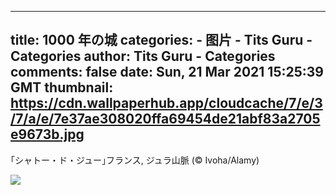 
---
title: 1000 年の城
categories: 
    - 图片
    - Tits Guru - Categories
author: Tits Guru - Categories
comments: false
date: Sun, 21 Mar 2021 15:25:39 GMT
thumbnail: https://cdn.wallpaperhub.app/cloudcache/7/e/3/7/a/e/7e37ae308020ffa69454de21abf83a2705e9673b.jpg
---

<div>   
<p>｢シャトー・ド・ジュー｣フランス, ジュラ山脈 (© Ivoha/Alamy)</p><img src="https://cdn.wallpaperhub.app/cloudcache/7/e/3/7/a/e/7e37ae308020ffa69454de21abf83a2705e9673b.jpg" referrerpolicy="no-referrer">  
</div>
            